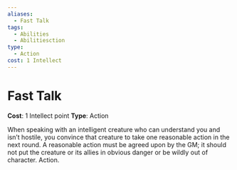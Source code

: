 ```yaml
---
aliases:
  - Fast Talk
tags:
  - Abilities
  - Abilitiesction
type:
  - Action
cost: 1 Intellect
---
```


# Fast Talk

**Cost**: 1 Intellect point
**Type**: Action

When speaking with an intelligent creature who can understand you and isn’t hostile, you convince that creature to take one reasonable action in the next round. A reasonable action must be agreed upon by the GM; it should not put the creature or its allies in obvious danger or be wildly out of character. Action.

